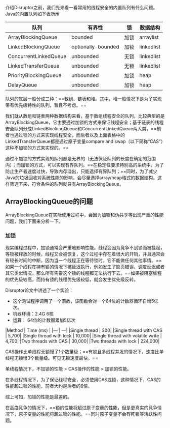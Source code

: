 介绍Disruptor之前，我们先来看一看常用的线程安全的内置队列有什么问题。Java的内置队列如下表所示

|队列|有界性|锁|数据结构|
|---|---|---|---|
|ArrayBlockingQueue|bounded|加锁|arraylist|
|LinkedBlockingQueue|optionally-bounded|加锁|linkedlist|
|ConcurrentLinkedQueue|unbounded|无锁|linkedlist|
|LinkedTransferQueue|unbounded|无锁|linkedlist|
|PriorityBlockingQueue|unbounded|加锁|heap|
|DelayQueue|unbounded|加锁|heap|

队列的底层一般分成三种：==数组、链表和堆。其中，堆一般情况下是为了实现带有优先级特性的队列，暂且不考虑。==

我们就从数组和链表两种数据结构来看，基于数组线程安全的队列，比较典型的是ArrayBlockingQueue，它主要通过加锁的方式来保证线程安全；基于链表的线程安全队列分成LinkedBlockingQueue和ConcurrentLinkedQueue两大类，==前者也通过锁的方式来实现线程安全，而后者以及上面表格中的LinkedTransferQueue都是通过原子变量compare and swap（以下简称“CAS”）这种不加锁的方式来实现的。==

通过不加锁的方式实现的队列都是无界的（无法保证队列的长度在确定的范围内）；而加锁的方式，可以实现有界队列。==在稳定性要求特别高的系统中，为了防止生产者速度过快，导致内存溢出，只能选择有界队列；==同时，为了减少Java的垃圾回收对系统性能的影响，会尽量选择array/heap格式的数据结构。这样筛选下来，符合条件的队列就只有ArrayBlockingQueue。

## ArrayBlockingQueue的问题

ArrayBlockingQueue在实际使用过程中，会因为加锁和伪共享等出现严重的性能问题，我们下面来分析一下。

### 加锁

现实编程过程中，加锁通常会严重地影响性能。线程会因为竞争不到锁而被挂起，等锁被释放的时候，线程又会被恢复，这个过程中存在着很大的开销，并且通常会有较长时间的中断，因为当一个线程正在等待锁时，它不能做任何其他事情。==如果一个线程在持有锁的情况下被延迟执行，例如发生了缺页错误、调度延迟或者其它类似情况，那么所有需要这个锁的线程都无法执行下去。==如果被阻塞线程的优先级较高，而持有锁的线程优先级较低，就会发生优先级反转。

Disruptor论文中讲述了一个实验：

- 这个测试程序调用了一个函数，该函数会对一个64位的计数器循环自增5亿次。
- 机器环境：2.4G 6核
- 运算： 64位的计数器累加5亿次

|Method | Time (ms) | |— | —| |Single thread | 300| |Single thread with CAS | 5,700| |Single thread with lock | 10,000| |Single thread with volatile write | 4,700| |Two threads with CAS | 30,000| |Two threads with lock | 224,000|

CAS操作比单线程无锁慢了1个数量级；==有锁且多线程并发的情况下，速度比单线程无锁慢3个数量级。可见无锁速度最快。==

单线程情况下，不加锁的性能 > CAS操作的性能 > 加锁的性能。

在多线程情况下，为了保证线程安全，必须使用CAS或锁，这种情况下，CAS的性能超过锁的性能，前者大约是后者的8倍。

综上可知，加锁的性能是最差的。

在高度竞争的情况下，==锁的性能将超过原子变量的性能，但是更真实的竞争情况下，原子变量的性能将超过锁的性能。==同时原子变量不会有死锁等活跃性问题。